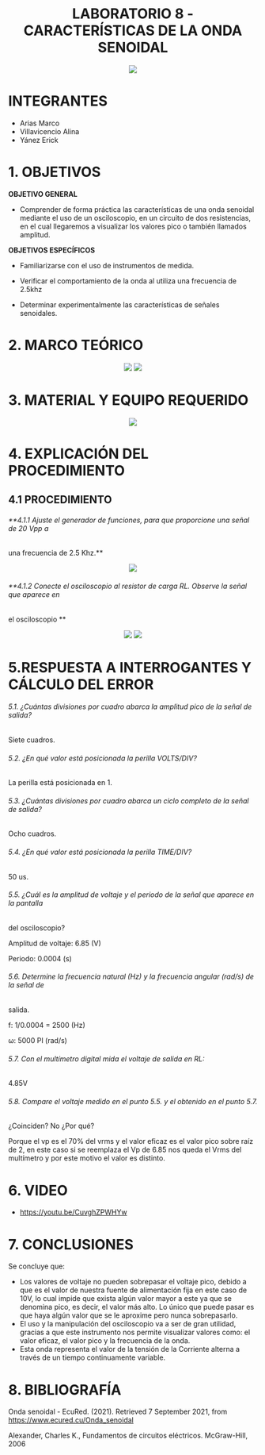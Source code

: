 <div align="center">

# LABORATORIO 8 - CARACTERÍSTICAS DE LA ONDA SENOIDAL

![](https://github.com/erickyanez1/IMAGENES-DEBER-1/blob/main/espe.png) 

</div>

# **INTEGRANTES**

- Arias Marco
- Villavicencio Alina
- Yánez Erick


# **1. OBJETIVOS**

**OBJETIVO GENERAL**
  
  - Comprender de forma práctica las características de una onda senoidal mediante el uso de un osciloscopio, en un circuito de dos resistencias, en el cual llegaremos a visualizar los valores pico o también llamados amplitud. 
 
 **OBJETIVOS ESPECÍFICOS**
   
  - Familiarizarse con el uso de instrumentos de medida. 
  
  - Verificar el comportamiento de la onda al utiliza una frecuencia de 2.5khz                                                                                                               
  - Determinar experimentalmente las características de señales senoidales.                                                  
  
# **2. MARCO TEÓRICO**

<div align="center">
  
![](https://github.com/erickyanez1/Laboratorio-8/blob/main/IMG/Mapa1.png)
![](https://github.com/erickyanez1/Laboratorio-8/blob/main/IMG/Mapa52.png)
  
</div>
  
# **3. MATERIAL Y EQUIPO REQUERIDO**

<div align="center">
  
![](https://github.com/erickyanez1/Laboratorio-8/blob/main/IMG/Material.png)
  
</div>

# **4. EXPLICACIÓN DEL PROCEDIMIENTO**

## **4.1 PROCEDIMIENTO**

###### **4.1.1  Ajuste el generador de funciones, para que proporcione una señal de 20 Vpp a
una frecuencia de 2.5 Khz.**

<div align="center">

![](https://github.com/erickyanez1/Laboratorio-8/blob/main/IMG/Ajuste_generador.png)
  
</div>


###### **4.1.2 Conecte  el osciloscopio al resistor de carga RL. Observe la señal que aparece en
el osciloscopio  **

<div align="center">
  
![](https://github.com/erickyanez1/Laboratorio-8/blob/main/IMG/Se%C3%B1al%20osciloscopio.png)
![](https://github.com/erickyanez1/Laboratorio-8/blob/main/IMG/Onda.png)
  
</div>

#  5.RESPUESTA A INTERROGANTES Y CÁLCULO DEL ERROR


###### 5.1. ¿Cuántas divisiones por cuadro abarca la amplitud pico de la señal de salida?

Siete cuadros.

###### 5.2. ¿En qué valor está posicionada la perilla VOLTS/DIV? 

La perilla está posicionada en 1.

###### 5.3. ¿Cuántas divisiones por cuadro abarca un ciclo completo de la señal de salida?

Ocho cuadros.

###### 5.4. ¿En qué valor está posicionada la perilla TIME/DIV?

50 us.

###### 5.5. ¿Cuál es la amplitud de voltaje y el periodo de la señal que aparece en la pantalla
del osciloscopio?

Amplitud de voltaje: 6.85 (V)

Periodo: 0.0004 (s)

###### 5.6. Determine la frecuencia natural (Hz) y la frecuencia angular (rad/s) de la señal de
salida.

f: 1/0.0004 = 2500 (Hz)

ω: 5000 PI (rad/s)

###### 5.7. Con el multímetro digital mida el voltaje de salida en RL: 

4.85V

###### 5.8. Compare el voltaje medido en el punto 5.5. y el obtenido en el punto 5.7.
¿Coinciden? No ¿Por qué?

Porque el vp es el 70% del vrms y el valor eficaz es el valor pico sobre raíz de 2, en este caso si se reemplaza el Vp de 6.85 nos queda el Vrms del multímetro y por este motivo el valor es distinto.





# **6. VIDEO**

- https://youtu.be/CuvghZPWHYw

# **7. CONCLUSIONES**

Se concluye que:

- Los valores de voltaje no pueden sobrepasar el voltaje pico, debido a que es el valor de nuestra fuente de alimentación fija en este caso de 10V, lo cual impide que exista algún valor mayor a este ya que se denomina pico, es decir, el valor más alto. Lo único que puede pasar es que haya algún valor que se le aproxime pero nunca sobrepasarlo.
- El uso y la manipulación del osciloscopio va a ser de gran utilidad, gracias a que este instrumento nos permite visualizar valores como: el valor eficaz, el valor pico y la frecuencia de la onda.
- Esta onda representa el valor de la tensión de la Corriente alterna a través de un tiempo continuamente variable.

# **8. BIBLIOGRAFÍA**

Onda senoidal - EcuRed. (2021). Retrieved 7 September 2021, from https://www.ecured.cu/Onda_senoidal

Alexander, Charles K., Fundamentos de circuitos eléctricos. McGraw-Hill, 2006


